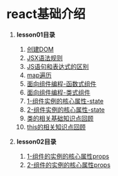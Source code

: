 # react基础介绍 
1. **lesson01目录**  
   1. [创建DOM](lesson01//lesson_01.html)
   2. [JSX语法规则](lesson01//lesson_02.html)
   3. [JS语句和表达式的区别](lesson01//lesson_03.html)
   4. [map遍历](lesson01//lesson_04.html)
   5. [面向组件编程-函数式组件](lesson01//lesson_05.html)
   6. [面向组件编程-类式组件](lesson01//lesson_06.html)
   7. [1-组件实例的核心属性-state](lesson01//lesson_07.html)
   8. [2-组件实例的核心属性-state](lesson01//lesson_08.html)
   9. [类的相关基础知识点回顾](lesson01/class_basis/class_basis_01.html)
   10. [this的相关知识点回顾](lesson01/class_basis/this.html)  


2. **lesson02目录**
   1. [1-组件的实例的核心属性props](lesson02/lesson_01.html)
   2. [2-组件的实例的核心属性props](lesson02/lesson_02.html)
   
